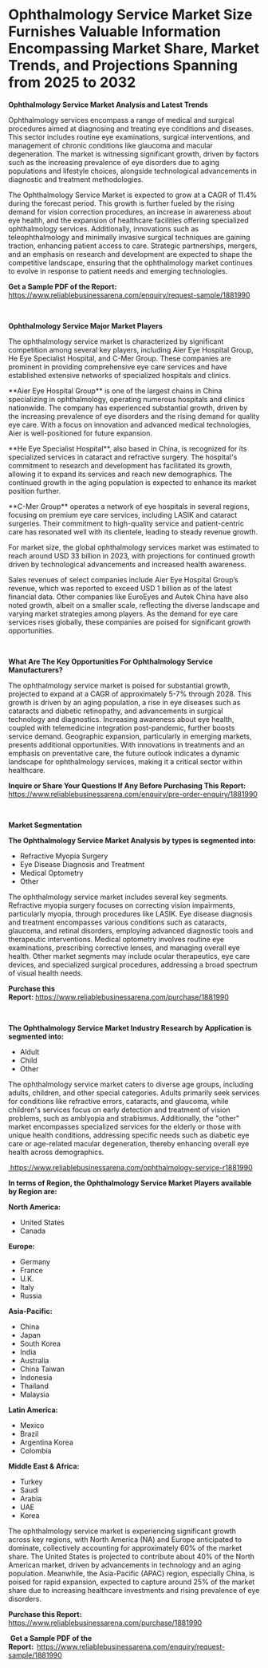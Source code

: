 <p><h1>Ophthalmology Service Market Size Furnishes Valuable Information Encompassing Market Share, Market Trends, and Projections Spanning from 2025 to 2032</h1></p><p><strong>Ophthalmology Service Market Analysis and Latest Trends</strong></p>
<p><p>Ophthalmology services encompass a range of medical and surgical procedures aimed at diagnosing and treating eye conditions and diseases. This sector includes routine eye examinations, surgical interventions, and management of chronic conditions like glaucoma and macular degeneration. The market is witnessing significant growth, driven by factors such as the increasing prevalence of eye disorders due to aging populations and lifestyle choices, alongside technological advancements in diagnostic and treatment methodologies.</p><p>The Ophthalmology Service Market is expected to grow at a CAGR of 11.4% during the forecast period. This growth is further fueled by the rising demand for vision correction procedures, an increase in awareness about eye health, and the expansion of healthcare facilities offering specialized ophthalmology services. Additionally, innovations such as teleophthalmology and minimally invasive surgical techniques are gaining traction, enhancing patient access to care. Strategic partnerships, mergers, and an emphasis on research and development are expected to shape the competitive landscape, ensuring that the ophthalmology market continues to evolve in response to patient needs and emerging technologies.</p></p>
<p><strong>Get a Sample PDF of the Report:&nbsp;</strong> <a href="https://www.reliablebusinessarena.com/enquiry/request-sample/1881990?utm_campaign=2636&utm_medium=2&utm_source=Github&utm_content=ia&utm_term=13042025&utm_id=ophthalmology-service">https://www.reliablebusinessarena.com/enquiry/request-sample/1881990</a></p>
<p>&nbsp;</p>
<p><strong>Ophthalmology Service Major Market Players</strong></p>
<p><p>The ophthalmology service market is characterized by significant competition among several key players, including Aier Eye Hospital Group, He Eye Specialist Hospital, and C-Mer Group. These companies are prominent in providing comprehensive eye care services and have established extensive networks of specialized hospitals and clinics.</p><p>**Aier Eye Hospital Group** is one of the largest chains in China specializing in ophthalmology, operating numerous hospitals and clinics nationwide. The company has experienced substantial growth, driven by the increasing prevalence of eye disorders and the rising demand for quality eye care. With a focus on innovation and advanced medical technologies, Aier is well-positioned for future expansion.</p><p>**He Eye Specialist Hospital**, also based in China, is recognized for its specialized services in cataract and refractive surgery. The hospital's commitment to research and development has facilitated its growth, allowing it to expand its services and reach new demographics. The continued growth in the aging population is expected to enhance its market position further.</p><p>**C-Mer Group** operates a network of eye hospitals in several regions, focusing on premium eye care services, including LASIK and cataract surgeries. Their commitment to high-quality service and patient-centric care has resonated well with its clientele, leading to steady revenue growth.</p><p>For market size, the global ophthalmology services market was estimated to reach around USD 33 billion in 2023, with projections for continued growth driven by technological advancements and increased health awareness. </p><p>Sales revenues of select companies include Aier Eye Hospital Group’s revenue, which was reported to exceed USD 1 billion as of the latest financial data. Other companies like EuroEyes and Autek China have also noted growth, albeit on a smaller scale, reflecting the diverse landscape and varying market strategies among players. As the demand for eye care services rises globally, these companies are poised for significant growth opportunities.</p></p>
<p>&nbsp;</p>
<p><strong>What Are The Key Opportunities For Ophthalmology Service Manufacturers?</strong></p>
<p><p>The ophthalmology service market is poised for substantial growth, projected to expand at a CAGR of approximately 5-7% through 2028. This growth is driven by an aging population, a rise in eye diseases such as cataracts and diabetic retinopathy, and advancements in surgical technology and diagnostics. Increasing awareness about eye health, coupled with telemedicine integration post-pandemic, further boosts service demand. Geographic expansion, particularly in emerging markets, presents additional opportunities. With innovations in treatments and an emphasis on preventative care, the future outlook indicates a dynamic landscape for ophthalmology services, making it a critical sector within healthcare.</p></p>
<p><strong>Inquire or Share Your Questions If Any Before Purchasing This Report:</strong> <a href="https://www.reliablebusinessarena.com/enquiry/pre-order-enquiry/1881990?utm_campaign=2636&utm_medium=2&utm_source=Github&utm_content=ia&utm_term=13042025&utm_id=ophthalmology-service">https://www.reliablebusinessarena.com/enquiry/pre-order-enquiry/1881990</a></p>
<p>&nbsp;</p>
<p><strong>Market Segmentation</strong></p>
<p><strong>The Ophthalmology Service Market Analysis by types is segmented into:</strong></p>
<p><ul><li>Refractive Myopia Surgery</li><li>Eye Disease Diagnosis and Treatment</li><li>Medical Optometry</li><li>Other</li></ul></p>
<p><p>The ophthalmology service market includes several key segments. Refractive myopia surgery focuses on correcting vision impairments, particularly myopia, through procedures like LASIK. Eye disease diagnosis and treatment encompasses various conditions such as cataracts, glaucoma, and retinal disorders, employing advanced diagnostic tools and therapeutic interventions. Medical optometry involves routine eye examinations, prescribing corrective lenses, and managing overall eye health. Other market segments may include ocular therapeutics, eye care devices, and specialized surgical procedures, addressing a broad spectrum of visual health needs.</p></p>
<p><strong>Purchase this Report:&nbsp;</strong><a href="https://www.reliablebusinessarena.com/purchase/1881990?utm_campaign=2636&utm_medium=2&utm_source=Github&utm_content=ia&utm_term=13042025&utm_id=ophthalmology-service">https://www.reliablebusinessarena.com/purchase/1881990</a></p>
<p>&nbsp;</p>
<p><strong>The Ophthalmology Service Market Industry Research by Application is segmented into:</strong></p>
<p><ul><li>Aldult</li><li>Child</li><li>Other</li></ul></p>
<p><p>The ophthalmology service market caters to diverse age groups, including adults, children, and other special categories. Adults primarily seek services for conditions like refractive errors, cataracts, and glaucoma, while children's services focus on early detection and treatment of vision problems, such as amblyopia and strabismus. Additionally, the "other" market encompasses specialized services for the elderly or those with unique health conditions, addressing specific needs such as diabetic eye care or age-related macular degeneration, thereby enhancing overall eye health across demographics.</p></p>
<p><a href="https://www.reliablebusinessarena.com/ophthalmology-service-r1881990?utm_campaign=2636&utm_medium=2&utm_source=Github&utm_content=ia&utm_term=13042025&utm_id=ophthalmology-service">&nbsp;https://www.reliablebusinessarena.com/ophthalmology-service-r1881990</a></p>
<p><strong>In terms of Region, the Ophthalmology Service Market Players available by Region are:</strong></p>
<p>
    <p> <strong> North America: </strong>
        <ul>
            <li>United States</li>
            <li>Canada</li>
        </ul>
        </p> 
    <p> <strong> Europe: </strong>
        <ul>
            <li>Germany</li>
            <li>France</li>
            <li>U.K.</li>
            <li>Italy</li>
            <li>Russia</li>
        </ul>
        </p> 
    <p> <strong> Asia-Pacific: </strong>
        <ul>
            <li>China</li>
            <li>Japan</li>
            <li>South Korea</li>
            <li>India</li>
            <li>Australia</li>
            <li>China Taiwan</li>
            <li>Indonesia</li>
            <li>Thailand</li>
            <li>Malaysia</li>
        </ul>
        </p> 
    <p> <strong> Latin America: </strong>
        <ul>
            <li>Mexico</li>
            <li>Brazil</li>
            <li>Argentina Korea</li>
            <li>Colombia</li>
        </ul>
        </p> 
    <p> <strong> Middle East & Africa: </strong>
        <ul>
            <li>Turkey</li>
            <li>Saudi</li>
            <li>Arabia</li>
            <li>UAE</li>
            <li>Korea</li>
        </ul>
    </p>
    </p>
<p><p>The ophthalmology service market is experiencing significant growth across key regions, with North America (NA) and Europe anticipated to dominate, collectively accounting for approximately 60% of the market share. The United States is projected to contribute about 40% of the North American market, driven by advancements in technology and an aging population. Meanwhile, the Asia-Pacific (APAC) region, especially China, is poised for rapid expansion, expected to capture around 25% of the market share due to increasing healthcare investments and rising prevalence of eye disorders.</p></p>
<p><strong>Purchase this Report: </strong><a href="https://www.reliablebusinessarena.com/purchase/1881990?utm_campaign=2636&utm_medium=2&utm_source=Github&utm_content=ia&utm_term=13042025&utm_id=ophthalmology-service">https://www.reliablebusinessarena.com/purchase/1881990</a></p>
<p>&nbsp;<strong>Get a Sample PDF of the Report:&nbsp;&nbsp;</strong><a href="https://www.reliablebusinessarena.com/enquiry/request-sample/1881990?utm_campaign=2636&utm_medium=2&utm_source=Github&utm_content=ia&utm_term=13042025&utm_id=ophthalmology-service">https://www.reliablebusinessarena.com/enquiry/request-sample/1881990</a></p>
<p><strong></strong></p>
<p><p></p><p></p><p></p></p>